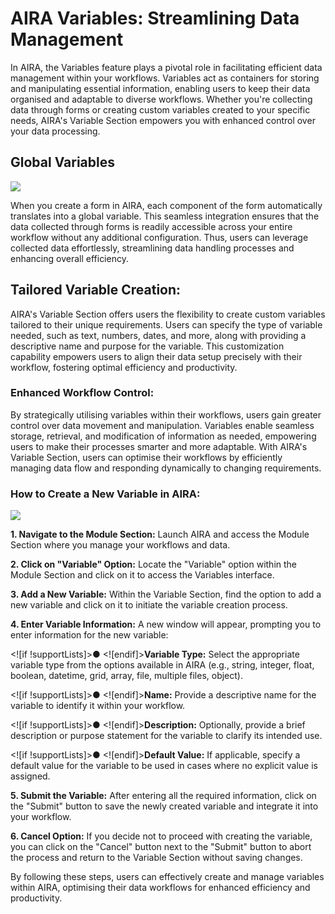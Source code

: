 # AIRA Variables: Streamlining Data Management

In AIRA, the Variables feature plays a pivotal role in facilitating efficient data management within your workflows. Variables act as containers for storing and manipulating essential information, enabling users to keep their data organised and adaptable to diverse workflows. Whether you're collecting data through forms or creating custom variables created to your specific needs, AIRA's Variable Section empowers you with enhanced control over your data processing.

## Global Variables

![](file:///C:\Users\VISHWJ~1.SIN\AppData\Local\Temp\ksohtml5244\wps1.png)

When you create a form in AIRA, each component of the form automatically translates into a global variable. This seamless integration ensures that the data collected through forms is readily accessible across your entire workflow without any additional configuration. Thus, users can leverage collected data effortlessly, streamlining data handling processes and enhancing overall efficiency.

## Tailored Variable Creation:

AIRA's Variable Section offers users the flexibility to create custom variables tailored to their unique requirements. Users can specify the type of variable needed, such as text, numbers, dates, and more, along with providing a descriptive name and purpose for the variable. This customization capability empowers users to align their data setup precisely with their workflow, fostering optimal efficiency and productivity.

### Enhanced Workflow Control:

By strategically utilising variables within their workflows, users gain greater control over data movement and manipulation. Variables enable seamless storage, retrieval, and modification of information as needed, empowering users to make their processes smarter and more adaptable. With AIRA's Variable Section, users can optimise their workflows by efficiently managing data flow and responding dynamically to changing requirements.

### How to Create a New Variable in AIRA:

![](file:///C:\Users\VISHWJ~1.SIN\AppData\Local\Temp\ksohtml5244\wps2.png)

**1. Navigate to the Module Section:** Launch AIRA and access the Module Section where you manage your workflows and data.

**2. Click on "Variable" Option:** Locate the "Variable" option within the Module Section and click on it to access the Variables interface.

**3. Add a New Variable:** Within the Variable Section, find the option to add a new variable and click on it to initiate the variable creation process.

**4. Enter Variable Information:** A new window will appear, prompting you to enter information for the new variable:

<![if !supportLists]>● <![endif]>**Variable Type:** Select the appropriate variable type from the options available in AIRA (e.g., string, integer, float, boolean, datetime, grid, array, file, multiple files, object).

<![if !supportLists]>● <![endif]>**Name:** Provide a descriptive name for the variable to identify it within your workflow.

<![if !supportLists]>● <![endif]>**Description:** Optionally, provide a brief description or purpose statement for the variable to clarify its intended use.

<![if !supportLists]>● <![endif]>**Default Value:** If applicable, specify a default value for the variable to be used in cases where no explicit value is assigned.

**5. Submit the Variable:** After entering all the required information, click on the "Submit" button to save the newly created variable and integrate it into your workflow.

**6. Cancel Option:** If you decide not to proceed with creating the variable, you can click on the "Cancel" button next to the "Submit" button to abort the process and return to the Variable Section without saving changes.

By following these steps, users can effectively create and manage variables within AIRA, optimising their data workflows for enhanced efficiency and productivity.